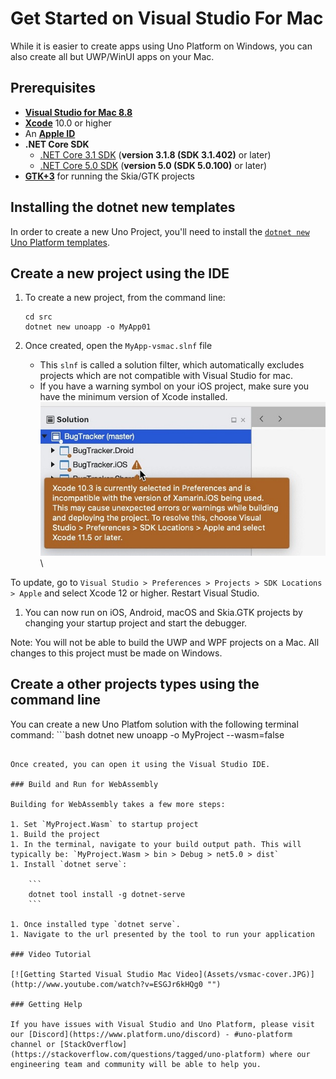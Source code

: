 # Get Started on Visual Studio For Mac

While it is easier to create apps using Uno Platform on Windows, you can also create all but UWP/WinUI apps on your Mac.

## Prerequisites

* [**Visual Studio for Mac 8.8**](https://visualstudio.microsoft.com/vs/mac/)
* [**Xcode**](https://apps.apple.com/us/app/xcode/id497799835?mt=12) 10.0 or higher
* An [**Apple ID**](https://support.apple.com/en-us/HT204316)
* **.NET Core SDK**
  * [.NET Core 3.1 SDK](https://dotnet.microsoft.com/download/dotnet-core/3.1) (**version 3.1.8 (SDK 3.1.402)** or later)
  * [.NET Core 5.0 SDK](https://dotnet.microsoft.com/download/dotnet-core/5.0) (**version 5.0 (SDK 5.0.100)** or later)
* [**GTK+3**](https://formulae.brew.sh/formula/gtk+3) for running the Skia/GTK projects

## Installing the dotnet new templates

In order to create a new Uno Project, you'll need to install the [`dotnet new` Uno Platform templates](get-started-dotnet-new.md).

## Create a new project using the IDE

1. To create a new project, from the command line:

    ```
    cd src
    dotnet new unoapp -o MyApp01
    ```

1. Once created, open the `MyApp-vsmac.slnf` file
    - This `slnf` is called a solution filter, which automatically excludes projects which are not compatible with Visual Studio for mac.
    - If you have a warning symbol on your iOS project, make sure you have the minimum version of Xcode installed.
![update-xcode](Assets/quick-start/xcode-version-warning.jpg)\

To update, go to `Visual Studio > Preferences > Projects > SDK Locations > Apple` and select Xcode 12 or higher.
Restart Visual Studio.

1. You can now run on iOS, Android, macOS and Skia.GTK projects by changing your startup project and start the debugger.

Note: You will not be able to build the UWP and WPF projects on a Mac. All changes to this project must be made on Windows.

## Create a other projects types using the command line

You can create a new Uno Platfom solution with the following terminal command:
    ```bash
    dotnet new unoapp -o MyProject --wasm=false
```

Once created, you can open it using the Visual Studio IDE.

### Build and Run for WebAssembly

Building for WebAssembly takes a few more steps:

1. Set `MyProject.Wasm` to startup project
1. Build the project
1. In the terminal, navigate to your build output path. This will typically be: `MyProject.Wasm > bin > Debug > net5.0 > dist`
1. Install `dotnet serve`:

    ```
    dotnet tool install -g dotnet-serve
    ```

1. Once installed type `dotnet serve`.
1. Navigate to the url presented by the tool to run your application

### Video Tutorial

[![Getting Started Visual Studio Mac Video](Assets/vsmac-cover.JPG)](http://www.youtube.com/watch?v=ESGJr6kHQg0 "")

### Getting Help

If you have issues with Visual Studio and Uno Platform, please visit our [Discord](https://www.platform.uno/discord) - #uno-platform channel or [StackOverflow](https://stackoverflow.com/questions/tagged/uno-platform) where our engineering team and community will be able to help you.
